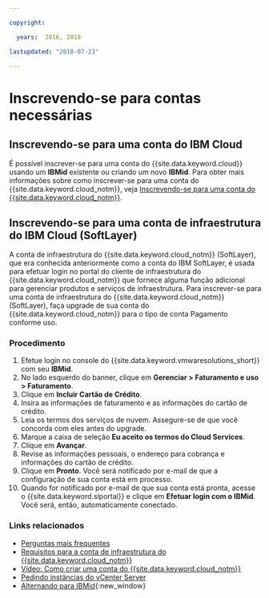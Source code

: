 ```yaml
---

copyright:

  years:  2016, 2018

lastupdated: "2018-07-23"

---
```


# Inscrevendo-se para contas necessárias

## Inscrevendo-se para uma conta do IBM Cloud

É possível inscrever-se para uma conta do {{site.data.keyword.cloud}} usando um **IBMid** existente ou criando um novo **IBMid**. Para obter mais informações sobre como inscrever-se para uma conta do {{site.data.keyword.cloud_notm}}, veja [Inscrevendo-se para uma conta do {{site.data.keyword.cloud_notm}}](https://console.bluemix.net/docs/account/adminpublic.html#signing-up-for-ibm-cloud).

## Inscrevendo-se para uma conta de infraestrutura do IBM Cloud (SoftLayer)

A conta de infraestrutura do {{site.data.keyword.cloud_notm}} (SoftLayer), que era conhecida anteriormente como a conta do IBM SoftLayer, é usada para efetuar login no portal do cliente de infraestrutura do {{site.data.keyword.cloud_notm}} que fornece alguma função adicional para gerenciar produtos e serviços de infraestrutura. Para inscrever-se para uma conta de infraestrutura do {{site.data.keyword.cloud_notm}} (SoftLayer), faça upgrade de sua conta do {{site.data.keyword.cloud_notm}} para o tipo de conta Pagamento conforme uso.

### Procedimento

1. Efetue login no console do {{site.data.keyword.vmwaresolutions_short}} com seu **IBMid**.
2. No lado esquerdo do banner, clique em **Gerenciar > Faturamento e uso > Faturamento**.
3. Clique em **Incluir Cartão de Crédito**.
4. Insira as informações de faturamento e as informações do cartão de crédito.
5. Leia os termos dos serviços de nuvem. Assegure-se de que você concorda com eles antes do upgrade.
6. Marque a caixa de seleção **Eu aceito os termos do Cloud Services**.
7. Clique em **Avançar**.
8. Revise as informações pessoais, o endereço para cobrança e informações do cartão de crédito.
9. Clique em **Pronto**. Você será notificado por e-mail de que a configuração de sua conta está em processo.
10. Quando for notificado por e-mail de que sua conta está pronta, acesse o {{site.data.keyword.slportal}} e clique em **Efetuar login com o IBMid**.
    Você será, então, automaticamente conectado.

### Links relacionados

* [Perguntas mais frequentes](faq.html)
* [ Requisitos para a conta de infraestrutura do  {{site.data.keyword.cloud_notm}}  ](slaccountrequirement.html)
* [ Vídeo: Como criar uma conta do  {{site.data.keyword.cloud_notm}}  ](https://www.youtube.com/watch?v=HBkY-Fs1d6E)
* [Pedindo instâncias do vCenter Server](../vcenter/vc_orderinginstance.html)
* [Alternando para IBMid](https://console.ng.bluemix.net/docs/admin/softlayerlink.html){:new_window}
